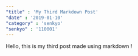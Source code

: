 ```yaml
---
"title" : 'My Third Markdown Post'
"date" : '2019-01-10'
"category" : 'senkyo'
"senkyo" : '110001'
---
```


Hello, this is my third post made using markdown !

